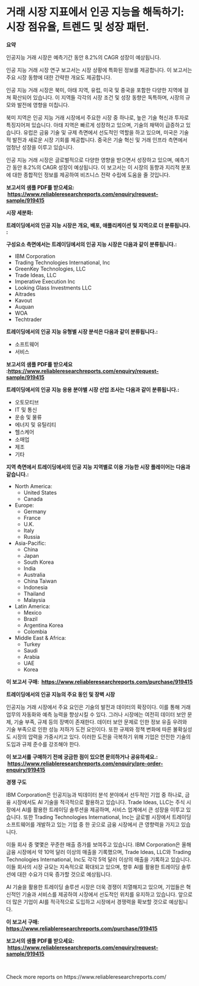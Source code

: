 <p><h1>거래 시장 지표에서 인공 지능을 해독하기: 시장 점유율, 트렌드 및 성장 패턴.</h1></p><p><strong>요약</strong></p>
<p><p>인공지능 거래 시장은 예측기간 동안 8.2%의 CAGR 성장이 예상됩니다.</p><p>인공 지능 거래 시장 연구 보고서는 시장 상황에 특화된 정보를 제공합니다. 이 보고서는 주요 시장 동향에 대한 간략한 개요도 제공합니다.</p><p>인공 지능 거래 시장은 북미, 아태 지역, 유럽, 미국 및 중국을 포함한 다양한 지역에 걸쳐 확산되어 있습니다. 이 지역들 각각의 시장 조건 및 성장 동향은 독특하며, 시장의 규모와 발전에 영향을 미칩니다.</p><p>북미 지역은 인공 지능 거래 시장에서 주요한 시장 중 하나로, 높은 기술 혁신과 투자로 특징지어져 있습니다. 아태 지역은 빠르게 성장하고 있으며, 기술의 채택이 급증하고 있습니다. 유럽은 금융 기술 및 규제 측면에서 선도적인 역할을 하고 있으며, 미국은 기술적 발전과 새로운 시장 기회를 제공합니다. 중국은 기술 혁신 및 거래 인프라 측면에서 엄청난 성장을 이루고 있습니다.</p><p>인공 지능 거래 시장은 글로벌적으로 다양한 영향을 받으면서 성장하고 있으며, 예측기간 동안 8.2%의 CAGR 성장이 예상됩니다. 이 보고서는 이 시장의 동향과 지리적 분포에 대한 종합적인 정보를 제공하여 비즈니스 전략 수립에 도움을 줄 것입니다.</p></p>
<p><strong>보고서의 샘플 PDF를 받으세요: &nbsp;<a href="https://www.reliableresearchreports.com/enquiry/request-sample/919415">https://www.reliableresearchreports.com/enquiry/request-sample/919415</a></strong></p>
<p><strong>시장 세분화:</strong></p>
<p><strong> 트레이딩에서의 인공 지능 시장은 개요, 배포, 애플리케이션 및 지역으로 더 분류됩니다. :</strong></p>
<p><strong>구성요소 측면에서는 트레이딩에서의 인공 지능 시장은 다음과 같이 분류됩니다.:</strong></p>
<p><ul><li>IBM Corporation</li><li>Trading Technologies International, Inc</li><li>GreenKey Technologies, LLC</li><li>Trade Ideas, LLC</li><li>Imperative Execution Inc</li><li>Looking Glass Investments LLC</li><li>Aitrades</li><li>Kavout</li><li>Auquan</li><li>WOA</li><li>Techtrader</li></ul></p>
<p><strong> 트레이딩에서의 인공 지능 유형별 시장 분석은 다음과 같이 분류됩니다.:</strong></p>
<p><ul><li>소프트웨어</li><li>서비스</li></ul></p>
<p><strong>보고서의 샘플 PDF를 받으세요 :<a href="https://www.reliableresearchreports.com/enquiry/request-sample/919415">https://www.reliableresearchreports.com/enquiry/request-sample/919415</a></strong></p>
<p><strong> 트레이딩에서의 인공 지능 응용 분야별 시장 산업 조사는 다음과 같이 분류됩니다.:</strong></p>
<p><ul><li>오토모티브</li><li>IT 및 통신</li><li>운송 및 물류</li><li>에너지 및 유틸리티</li><li>헬스케어</li><li>소매업</li><li>제조</li><li>기타</li></ul></p>
<p><strong>지역 측면에서 트레이딩에서의 인공 지능 지역별로 이용 가능한 시장 플레이어는 다음과 같습니다.:</strong></p>
<p><ul>
    <li>
        North America:
        <ul>
            <li>United States</li>
            <li>Canada</li>
        </ul>
    </li>
    <li>
        Europe:
        <ul>
            <li>Germany</li>
            <li>France</li>
            <li>U.K.</li>
            <li>Italy</li>
            <li>Russia</li>
        </ul>
    </li>
    <li>
        Asia-Pacific:
        <ul>
            <li>China</li>
            <li>Japan</li>
            <li>South Korea</li>
            <li>India</li>
            <li>Australia</li>
            <li>China Taiwan</li>
            <li>Indonesia</li>
            <li>Thailand</li>
            <li>Malaysia</li>
        </ul>
    </li>
    <li>
        Latin America:
        <ul>
            <li>Mexico</li>
            <li>Brazil</li>
            <li>Argentina Korea</li>
            <li>Colombia</li>
        </ul>
    </li>
    <li>
        Middle East & Africa:
        <ul>
            <li>Turkey</li>
            <li>Saudi</li>
            <li>Arabia</li>
            <li>UAE</li>
            <li>Korea</li>
        </ul>
    </li>
    </ul></p>
<p><strong>이 보고서 구매: &nbsp;<a href="https://www.reliableresearchreports.com/purchase/919415">https://www.reliableresearchreports.com/purchase/919415</a></strong></p>
<p><strong>트레이딩에서의 인공 지능의 주요 동인 및 장벽 시장</strong></p>
<p><p>인공지능 거래 시장에서 주요 요인은 기술의 발전과 데이터의 확장이다. 이를 통해 거래 업무의 자동화와 예측 능력을 향상시킬 수 있다. 그러나 시장에는 여전히 데이터 보안 문제, 기술 부족, 규제 등의 장벽이 존재한다. 데이터 보안 문제로 인한 정보 유출 우려와 기술 부족으로 인한 성능 저하가 도전 요인이다. 또한 규제와 정책 변화에 따른 불확실성도 시장의 압력을 가중시키고 있다. 이러한 도전을 극복하기 위해 기업은 안전한 기술의 도입과 규제 준수를 강조해야 한다.</p></p>
<p><strong>이 보고서를 구매하기 전에 궁금한 점이 있으면 문의하거나 공유하세요.: &nbsp;<a href="https://www.reliableresearchreports.com/enquiry/pre-order-enquiry/919415">https://www.reliableresearchreports.com/enquiry/pre-order-enquiry/919415</a></strong></p>
<p><strong>경쟁 구도</strong></p>
<p><p>IBM Corporation은 인공지능과 빅데이터 분석 분야에서 선두적인 기업 중 하나로, 금융 시장에서도 AI 기술을 적극적으로 활용하고 있습니다. Trade Ideas, LLC는 주식 시장에서 AI를 활용한 트레이딩 솔루션을 제공하며, 서비스 업계에서 큰 성장을 이루고 있습니다. 또한 Trading Technologies International, Inc는 글로벌 시장에서 트레이딩 소프트웨어를 개발하고 있는 기업 중 한 곳으로 금융 시장에서 큰 영향력을 가지고 있습니다.</p><p>이들 회사 중 몇몇은 꾸준한 매출 증가를 보여주고 있습니다. IBM Corporation은 올해 금융 시장에서 약 10억 달러 이상의 매출을 기록했으며, Trade Ideas, LLC와 Trading Technologies International, Inc도 각각 5억 달러 이상의 매출을 기록하고 있습니다. 이들 회사의 시장 규모는 지속적으로 확대되고 있으며, 향후 AI를 활용한 트레이딩 솔루션에 대한 수요가 더욱 증가할 것으로 예상됩니다.</p><p>AI 기술을 활용한 트레이딩 솔루션 시장은 더욱 경쟁이 치열해지고 있으며, 기업들은 혁신적인 기술과 서비스를 제공하여 시장에서 선도적인 위치를 유지하고 있습니다. 앞으로 더 많은 기업이 AI를 적극적으로 도입하고 시장에서 경쟁력을 확보할 것으로 예상됩니다.</p></p>
<p><strong>이 보고서 구매: &nbsp; <a href="https://www.reliableresearchreports.com/purchase/919415">https://www.reliableresearchreports.com/purchase/919415</a></strong></p>
<p><strong>보고서의 샘플 PDF를 받으세요: &nbsp;<a href="https://www.reliableresearchreports.com/enquiry/request-sample/919415">https://www.reliableresearchreports.com/enquiry/request-sample/919415</a></strong><strong></strong></p>
<p>&nbsp;</p>
<p>Check more reports on https://www.reliableresearchreports.com/</p>